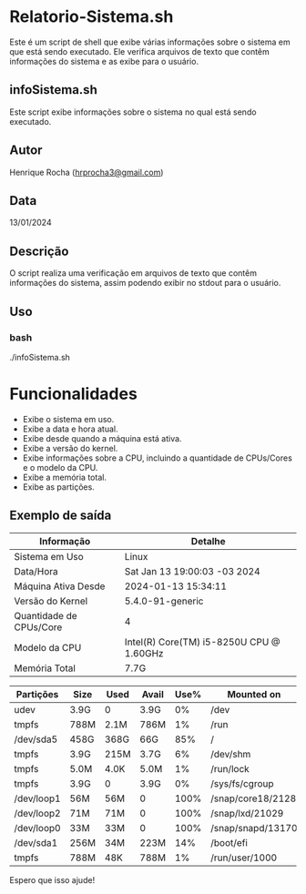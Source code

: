 # Relatorio-Sistema.sh
 Este é um script de shell que exibe várias informações sobre o sistema em que está sendo executado. Ele verifica arquivos de texto que contêm informações do sistema e as exibe para o usuário.
 
## infoSistema.sh
Este script exibe informações sobre o sistema no qual está sendo executado.

## Autor
Henrique Rocha (hrprocha3@gmail.com)

## Data
13/01/2024

## Descrição

O script realiza uma verificação em arquivos de texto que contêm informações do sistema, assim podendo exibir no stdout para o usuário.

## Uso

### bash
./infoSistema.sh


# Funcionalidades
- Exibe o sistema em uso.
- Exibe a data e hora atual.
- Exibe desde quando a máquina está ativa.
- Exibe a versão do kernel.
- Exibe informações sobre a CPU, incluindo a quantidade de CPUs/Cores e o modelo da CPU.
- Exibe a memória total.
- Exibe as partições.

## Exemplo de saída
| Informação | Detalhe |
| --- | --- |
| Sistema em Uso | Linux |
| Data/Hora | Sat Jan 13 19:00:03 -03 2024 |
| Máquina Ativa Desde | 2024-01-13 15:34:11 |
| Versão do Kernel | 5.4.0-91-generic |
| Quantidade de CPUs/Core | 4 |
| Modelo da CPU | Intel(R) Core(TM) i5-8250U CPU @ 1.60GHz |
| Memória Total | 7.7G |

| Partições | Size | Used | Avail | Use% | Mounted on |
| --- | --- | --- | --- | --- | --- |
| udev | 3.9G | 0 | 3.9G | 0% | /dev |
| tmpfs | 788M | 2.1M | 786M | 1% | /run |
| /dev/sda5 | 458G | 368G | 66G | 85% | / |
| tmpfs | 3.9G | 215M | 3.7G | 6% | /dev/shm |
| tmpfs | 5.0M | 4.0K | 5.0M | 1% | /run/lock |
| tmpfs | 3.9G | 0 | 3.9G | 0% | /sys/fs/cgroup |
| /dev/loop1 | 56M | 56M | 0 | 100% | /snap/core18/2128 |
| /dev/loop2 | 71M | 71M | 0 | 100% | /snap/lxd/21029 |
| /dev/loop0 | 33M | 33M | 0 | 100% | /snap/snapd/13170 |
| /dev/sda1 | 256M | 34M | 223M | 14% | /boot/efi |
| tmpfs | 788M | 48K | 788M | 1% | /run/user/1000 |

Espero que isso ajude!





